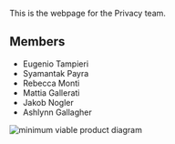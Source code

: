 This is the webpage for the Privacy team.


## Members

- Eugenio Tampieri
- Syamantak Payra
- Rebecca Monti
- Mattia Gallerati
- Jakob Nogler
- Ashlynn Gallagher

<img src="privacy/notes and stuff/MVPDiagram.JPG" alt="minimum viable product diagram" class="inline"/>

